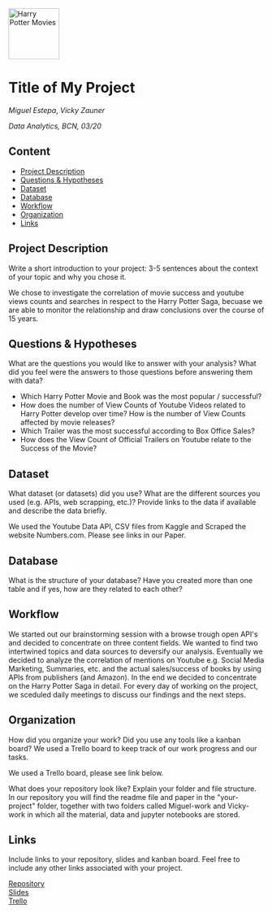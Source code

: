 <img src="https://bit.ly/2VnXWr2" alt="Harry Potter Movies" width="100"/>

# Title of My Project
*Miguel Estepa*, *Vicky Zauner*

*Data Analytics, BCN, 03/20*

## Content
- [Project Description](#project-description)
- [Questions & Hypotheses](#questions-hypotheses)
- [Dataset](#dataset)
- [Database](#database)
- [Workflow](#workflow)
- [Organization](#organization)
- [Links](#links)

## Project Description
Write a short introduction to your project: 3-5 sentences about the context of your topic and why you chose it.

We chose to investigate the correlation of movie success and youtube views counts and searches in respect to the Harry Potter Saga, becuase we are able to monitor the relationship and draw conclusions over the course of 15 years. 

## Questions & Hypotheses
What are the questions you would like to answer with your analysis? What did you feel were the answers to those questions before answering them with data?


- Which Harry Potter Movie and Book was the most popular / successful?
- How does the number of View Counts of Youtube Videos related to Harry Potter develop over time?
How is the number of View Counts affected by movie releases?
- Which Trailer was the most successful according to Box Office Sales?
- How does the View Count of Official Trailers on Youtube relate to the Success of the Movie?


## Dataset
What dataset (or datasets) did you use? What are the different sources you used (e.g. APIs, web scrapping, etc.)? Provide links to the data if available and describe the data briefly.

We used the Youtube Data API, CSV files from Kaggle and Scraped the website Numbers.com. Please see links in our Paper.

## Database
What is the structure of your database? Have you created more than one table and if yes, how are they related to each other?

## Workflow
We started out our brainstorming session with a browse trough open API's and decided to concentrate on three content fields. We wanted to find two intertwined topics and data sources to deversify our analysis. Eventually we decided to analyze the correlation of mentions on Youtube e.g. Social Media Marketing, Summaries, etc. and the actual sales/success of books by using APIs from publishers (and Amazon). In the end we decided to concentrate on the Harry Potter Saga in detail. For every day of working on the project, we sceduled daily meetings to discuss our findings and the next steps.

## Organization
How did you organize your work? Did you use any tools like a kanban board?
We used a Trello board to keep track of our work progress and our tasks. 

We used a Trello board, please see link below.

What does your repository look like? Explain your folder and file structure.
In our repository you will find the readme file and paper in the "your-project" folder, together with two folders called Miguel-work and Vicky-work in which all the material, data and jupyter notebooks are stored. 

## Links
Include links to your repository, slides and kanban board. Feel free to include any other links associated with your project.

[Repository](https://github.com/VickyZauner/Project-Week-3-Data-Thieves)  
[Slides](https://docs.google.com/presentation/d/1NqdpLSU0Vp-BJZA-LP3ms3AAaYRXSI2YsPT5YpTigg0/edit#slide=id.g746aea63d7_0_17)  
[Trello](https://trello.com/b/vAPQs8Re/ironhack-project-3)  
